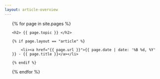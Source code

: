```yaml
---
layout: article-overview
---
```


<ul>
{% for page in site.pages %}

    <h2> {{ page.topic }} </h2>

    {% if page.layout == "article" %}

        <li><a href="{{ page.url }}">{{ page.date | date: '%B %d, %Y' }} - {{ page.title }}</a></li>

    {% endif %}

{% endfor %}
</ul>